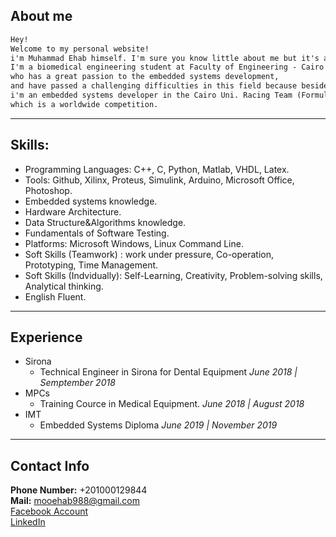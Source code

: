 ## About me
```markdown
Hey! 
Welcome to my personal website!
i'm Muhammad Ehab himself. I'm sure you know little about me but it's a good chance to know me better.  
I'm a biomedical engineering student at Faculty of Engineering - Cairo University   
who has a great passion to the embedded systems development,  
and have passed a challenging difficulties in this field because besides my studying,   
i'm an embedded systems developer in the Cairo Uni. Racing Team (Formula Student),  
which is a worldwide competition.  
```
--------------------------------------------

## Skills:
* Programming Languages: C++, C, Python, Matlab, VHDL, Latex.  
* Tools: Github, Xilinx, Proteus, Simulink, Arduino, Microsoft Office, Photoshop.  
* Embedded systems knowledge.  
* Hardware Architecture.  
* Data Structure&Algorithms knowledge.  
* Fundamentals of Software Testing.  
* Platforms: Microsoft Windows, Linux Command Line.  
* Soft Skills (Teamwork) : work under pressure, Co-operation, Prototyping, Time Management.  
* Soft Skills (Indvidually): Self-Learning, Creativity, Problem-solving skills, Analytical thinking.  
* English Fluent.

--------------------------------------------


## Experience
* Sirona  
  + Technical Engineer in Sirona for Dental Equipment		*June 2018 | Semptember 2018*
* MPCs  
  + Training Cource in Medical Equipment.		            *June 2018 | August 2018*
* IMT  
  + Embedded Systems Diploma			                        *June 2019 | November 2019*

--------------------------------------------

## Contact Info
**Phone Number:** +201000129844  
**Mail:** mooehab988@gmail.com  
[Facebook Account](https://www.facebook.com/XBoL.BoLX.88)  
[LinkedIn](https://www.linkedin.com/in/mohamed-ehab-718201187)  
